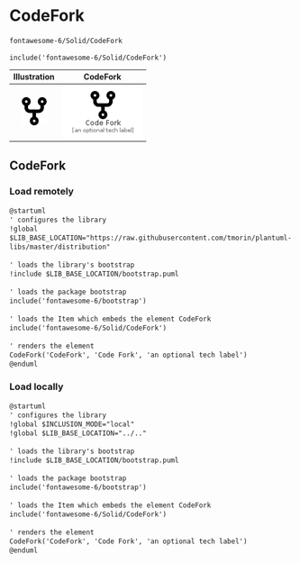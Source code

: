 # CodeFork


```text
fontawesome-6/Solid/CodeFork
```

```text
include('fontawesome-6/Solid/CodeFork')
```



| Illustration | CodeFork |
| :---: | :---: |
| ![illustration for Illustration](../../fontawesome-6/Solid/CodeFork.png) | ![illustration for CodeFork](../../fontawesome-6/Solid/CodeFork.Local.png) |




## CodeFork

### Load remotely
```plantuml
@startuml
' configures the library
!global $LIB_BASE_LOCATION="https://raw.githubusercontent.com/tmorin/plantuml-libs/master/distribution"

' loads the library's bootstrap
!include $LIB_BASE_LOCATION/bootstrap.puml

' loads the package bootstrap
include('fontawesome-6/bootstrap')

' loads the Item which embeds the element CodeFork
include('fontawesome-6/Solid/CodeFork')

' renders the element
CodeFork('CodeFork', 'Code Fork', 'an optional tech label')
@enduml
```

### Load locally
```plantuml
@startuml
' configures the library
!global $INCLUSION_MODE="local"
!global $LIB_BASE_LOCATION="../.."

' loads the library's bootstrap
!include $LIB_BASE_LOCATION/bootstrap.puml

' loads the package bootstrap
include('fontawesome-6/bootstrap')

' loads the Item which embeds the element CodeFork
include('fontawesome-6/Solid/CodeFork')

' renders the element
CodeFork('CodeFork', 'Code Fork', 'an optional tech label')
@enduml
```

